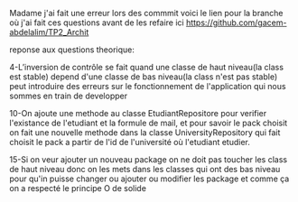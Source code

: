 Madame j'ai fait une erreur lors des commmit voici le lien pour la branche où j'ai fait ces questions avant de les refaire ici https://github.com/gacem-abdelalim/TP2_Archit


reponse aux questions theorique:




4-L’inversion de contrôle se fait quand une classe de haut niveau(la class est stable) depend d'une classe de bas niveau(la class n'est pas stable) peut introduire
des erreurs sur le fonctionnement de l'application qui nous sommes en train de developper

10-On ajoute une methode au classe EtudiantRepositore pour verifier l'existance de l'etudiant et la formule de mail, et pour savoir le pack choisit on fait 
une nouvelle methode dans la classe UniversityRepository qui fait choisit le pack a partir de l'id de l'université où l'etudiant etudier.

15-Si on veur ajouter un nouveau package on ne doit pas toucher les class de haut niveau donc on les mets dans les classes qui ont des bas niveau
pour qu'in puisse changer ou ajouter ou modifier les package et comme ça on a respecté le principe O de solide
